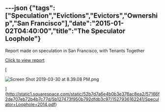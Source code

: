 ---json
{"tags":["Speculation","Evictions","Evictors","Ownership","San Francisco"],"date":"2015-01-02T04:40:00","title":"The Speculator Loophole"}
---

Report made on speculation in San Francisco, with Tenants Together

[Click to view report](http://static1.squarespace.com/static/52b7d7a6e4b0b3e376ac8ea2/57166f2de707eb72b4b7c77d/5b127473f950b792dfdb3c97/1527936162241/Speculator+Loophole+2014.pdf)

[

![Screen Shot 2019-03-30 at 8.39.08 PM.png](/assets/uploads/Screen+Shot+2019-03-30+at+8.39.08+PM.png)

](http://static1.squarespace.com/static/52b7d7a6e4b0b3e376ac8ea2/57166f2de707eb72b4b7c77d/5b127473f950b792dfdb3c97/1527936162241/Speculator+Loophole+2014.pdf)